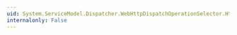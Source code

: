 ```yaml
---
uid: System.ServiceModel.Dispatcher.WebHttpDispatchOperationSelector.HttpOperationNamePropertyName
internalonly: False
---
```


